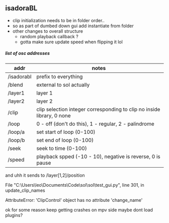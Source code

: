 ## isadoraBL

- clip initialization needs to be in folder order..
- so as part of dumbed down gui add instantiate from folder
- other changes to overall structure
	- random playback callback ?
	- gotta make sure update speed when flipping it lol

##### list of osc addresses

| addr | notes |
| ---- | ----- |
| /isadorabl | prefix to everything |
| /blend | external to sol actually |
| /layer1 | layer 1 |
| /layer2 | layer 2 |
| /clip | clip selection integer corresponding to clip no inside library, 0 none |
| /loop | 0 - off (don't do this), 1 - regular, 2 - palindrome |
| /loop/a | set start of loop (0-100) |
| /loop/b | set end of loop (0-100) |
| /seek | seek to time (0-100) |
| /speed | playback spped (-10 - 10), negative is reverse, 0 is pause |

and uhh it sends to /layer[1,2]/position

File "C:\Users\leo\Documents\Code\sol\sol\test_gui.py", line 301, in update_clip_names

AttributeError: 'ClipControl' object has no attribute 'change_name'

ok for some reason keep getting crashes on mpv side
maybe dont load plugins?